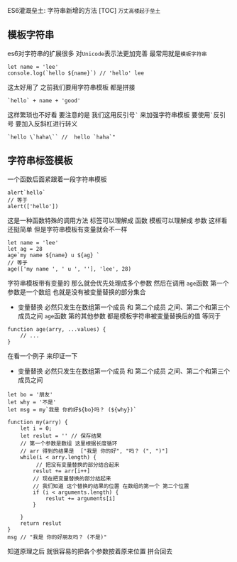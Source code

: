 ES6灌溉垒土: 字符串新增的方法
[TOC]
`万丈高楼起于垒土` 
## 模板字符串
es6对字符串的扩展很多 对`Unicode`表示法更加完善 
最常用就是`模板字符串`
```
let name = 'lee'
console.log(`hello ${name}`) // 'hello' lee
```
这太好用了 之前我们要用字符串模板 都是拼接
```
`hello` + name + 'good' 
```
这样繁琐也不好看
要注意的是 我们这用反引号`` ` `` 来加强字符串模板
要使用`` ` ``反引号 要加入反斜杠进行转义
```
`hello \`haha\`` //  hello `haha`"
```
## 字符串标签模板
一个函数后面紧跟着一段字符串模板
```
alert`hello`
// 等于
alert(['hello'])
```
这是一种函数特殊的调用方法 
标签可以理解成 函数
模板可以理解成 参数
这样看还挺简单
但是字符串模板有变量就会不一样
```
let name = 'lee'
let ag = 28
age`my name ${name} u ${ag} `
// 等于
age(['my name ', ' u ', ''], 'lee', 28)
```
字符串模板带有变量的 那么就会优先处理成多个参数
然后在调用
`age`函数 第一个参数是一个数组 也就是没有被变量替换的部分集合
* 变量替换 必然只发生在数组第一个成员 和 第二个成员 之间、第二个和第三个成员之间
`age`函数 第的其他参数 都是模板字符串被变量替换后的值
等同于
```
function age(arry, ...values) {
    // ...
}
```
在看一个例子 来印证一下
* 变量替换 必然只发生在数组第一个成员 和 第二个成员 之间、第二个和第三个成员之间
```
let bo = '朋友'
let why = '不是'
let msg = my`我是 你的好${bo}吗？ (${why})`

function my(arry) {
    let i = 0;
    let reslut = '' // 保存结果
    // 第一个参数是数组 这里根据长度循环
    // arr 得到的结果是  ["我是 你的好", "吗？ (", ")"]
    while(i < arry.length) {
         // 把没有变量替换的部分结合起来
        reslut += arr[i++] 
        // 现在把变量替换的部分结起来
        // 我们知道 这个替换的结果的位置 在数组的第一个 第二个位置 
        if (i < arguments.length) {
            reslut += arguments[i]
        }       
        
    }
    return reslut 
}
msg // "我是 你的好朋友吗？ (不是)"
```
知道原理之后 就很容易的把各个参数按着原来位置 拼合回去

